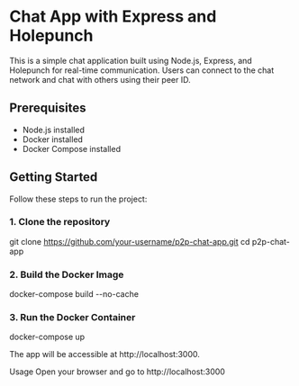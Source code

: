 # Chat App with Express and Holepunch

This is a simple chat application built using Node.js, Express, and Holepunch for real-time communication. Users can connect to the chat network and chat with others using their peer ID.

## Prerequisites

- Node.js installed
- Docker installed
- Docker Compose installed

## Getting Started

Follow these steps to run the project:

### 1. Clone the repository
git clone https://github.com/your-username/p2p-chat-app.git
cd p2p-chat-app

### 2. Build the Docker Image
docker-compose build --no-cache


### 3. Run the Docker Container
docker-compose up

The app will be accessible at http://localhost:3000.

Usage
Open your browser and go to http://localhost:3000
